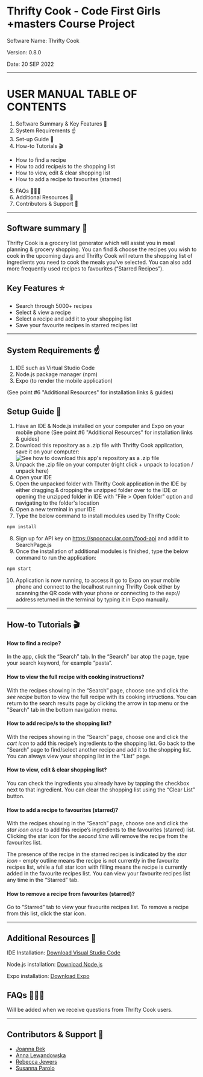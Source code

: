 # Thrifty Cook - Code First Girls +masters Course Project

Software Name: Thrifty Cook

Version: 0.8.0

Date: 20 SEP 2022

----------------------------------------------------

# USER MANUAL TABLE OF CONTENTS

1. Software Summary & Key Features 👀
2. System Requirements ☝️
3. Set-up Guide 🐣
4. How-to Tutorials 🎬
- How to find a recipe
- How to add recipe/s to the shopping list
- How to view, edit & clear shopping list
- How to add a recipe to favourites (starred)
5. FAQs 🙋🏽‍♂️
6. Additional Resources 🧩
7. Contributors & Support 💬

----------------------------------------------------

## Software summary 👀

Thrifty Cook is a grocery list generator which will assist you in meal planning & grocery shopping. You can find & choose the recipes you wish to cook in the upcoming days and Thrifty Cook will return the shopping list of ingredients you need to cook the meals you’ve selected. You can also add more frequently used recipes to favourites (“Starred Recipes”).

## Key Features ⭐

- Search through 5000+ recipes
- Select & view a recipe
- Select a recipe and add it to your shopping list
- Save your favourite recipes in starred recipes list

----------------------------------------------------

## System Requirements ☝️

1. IDE such as Virtual Studio Code
2. Node.js package manager (npm)
3. Expo (to render the mobile application)

(See point #6 "Additional Resources" for installation links & guides)

## Setup Guide 🐣

1. Have an IDE & Node.js installed on your computer and Expo on your mobile phone (See point #6 "Additional Resources" for installation links & guides)
2. Download this repository as a .zip file with Thrifty Cook application, save it on your computer:
![See how to download this app's repository as a .zip file](./assets/images/download-zip.png)
3. Unpack the .zip file on your computer (right click + unpack to location / unpack here)
4. Open your IDE
5. Open the unpacked folder with Thrifty Cook application in the IDE by either dragging & dropping the unzipped folder over to the IDE or opening the unzipped folder in IDE with "File > Open folder" option and navigating to the folder's location
6. Open a new terminal in your IDE
7. Type the below command to install modules used by Thrifty Cook:
```sh
npm install
```
8. Sign up for API key on https://spoonacular.com/food-api and add it to SearchPage.js
9. Once the installation of additional modules is finished, type the below command to run the application:
```sh
npm start
```
10. Application is now running, to access it go to Expo on your mobile phone and connect to the localhost running Thrifty Cook either by scanning the QR code with your phone or connecting to the exp:// address returned in the terminal by typing it in Expo manually.

----------------------------------------------------

## How-to Tutorials 🎬

#### How to find a recipe?

In the app, click the “Search” tab.
In the “Search” bar atop the page, type your search keyword, for example “pasta”.

#### How to view the full recipe with cooking instructions?

With the recipes showing in the “Search” page, choose one and click the *see recipe* button to view the full recipe with its cooking intructions. 
You can return to the search results page by clicking the arrow in top menu or the "Search" tab in the bottom navigation menu.

#### How to add recipe/s to the shopping list?

With the recipes showing in the “Search” page, choose one and click the *cart icon* to add this recipe’s ingredients to the shopping list.
Go back to the “Search” page to find/select another recipe and add it to the shopping list.
You can always view your shopping list in the "List" page.

#### How to view, edit & clear shopping list?

You can check the ingredients you already have by tapping the checkbox next to that ingredient. You can clear the shopping list using the “Clear List” button.

#### How to add a recipe to favourites (starred)?

With the recipes showing in the “Search” page, choose one and click the *star icon* _once_ to add this recipe’s ingredients to the favourites (starred) list. Clicking the star icon for the _second time_ will remove the recipe from the favourites list. 

The presence of the recipe in the starred recipes is indicated by the *star icon* - empty outline means the recipe is not currently in the favourite recipes list, while a full star icon with filling means the recipe is currently added in the favourite recipes list.
You can view your favourite recipes list any time in the “Starred” tab.

#### How to remove a recipe from favourites (starred)?

Go to “Starred” tab to view your favourite recipes list. To remove a recipe from this list, click the star icon.

----------------------------------------------------

## Additional Resources 🧩

IDE Installation: [Download Visual Studio Code](https://code.visualstudio.com/Download)

Node.js installation: [Download Node.js](https://nodejs.org/en/download)

Expo installation: [Download Expo](https://docs.expo.dev/get-started/installation)

## FAQs 🙋🏽‍♂️

Will be added when we receive questions from Thrifty Cook users.

----------------------------------------------------

## Contributors & Support 💬
- [Joanna Bek](https://github.com/asikowe)
- [Anna Lewandowska](https://github.com/anna-lewandowska)
- [Rebecca Jewers](https://github.com/FuckinGandalfMan)
- [Susanna Parolo](https://github.com/susannaparolo)
